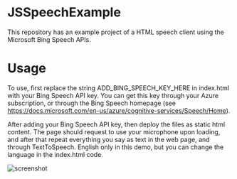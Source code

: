 # JSSpeechExample
This repository has an example project of a HTML speech client using the Microsoft Bing Speech APIs.

# Usage
To use, first replace the string ADD_BING_SPEECH_KEY_HERE in index.html with your Bing Speech API key.  You can get this key through your Azure subscription, or through the Bing Speech homepage (see https://docs.microsoft.com/en-us/azure/cognitive-services/Speech/Home).

After adding your Bing Speech API key, then deploy the files as static html content.  The page should request to use your microphone upon loading, and after that repeat everything you say as text in the web page, and through TextToSpeech.  English only in this demo, but you can change the language in the index.html code.

![screenshot](https://github.com/tyayers/JSSpeechExample/blob/master/screenshot.PNG)
